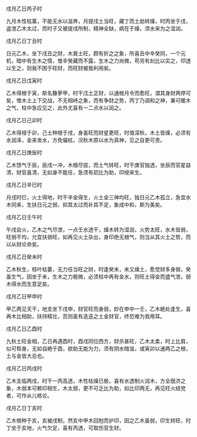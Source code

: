 戌月乙日丙子时

九月木性枯藁，不能无水以滋养，月提戌土当旺，藏丁而土劫转燥，时丙坐于戌，盗泄乙木太过，而时子又被提戌所制，精神全缺，病在于燥，须水来为之湿润。

戌月乙日丁丑时

日元乙木，坐下戌丑之财，木衰土旺，颇有折之之象，所喜丑中辛癸同，一个元机，暗中有生木之情，惟辛癸藏而不露，生木之力尚微，苟另有刦比以实之，印透以生之，则我不困于旺财，而旺财被我利用矣。

戌月乙日戊寅时

乙木得根于寅，斯名籐萝甲，时干戊土正财，以通根月令而愈旺，谓其身财两停可矣，惟木土上下交战，不无相峙之象，而有争财之势，丙丁乃调和之神，兼可暖木之气，柱中急应见之，此外尤喜有一二点水以润之。

戌月乙日己卯时

乙木得禄于卯，己土种根于戌，身虽旺而财星更旺，时值深秋，木土皆燥，必须有水润泽，金来发水，方免偏枯，况秋木原以水为真神，见之自更可贵。

戌月乙日庚辰时

乙木馀气于辰，辰戌一冲，木根尽拔，而土气转旺，时干庚官独透，坐辰而官星益清，财官虽清，无如身不能任，急须有刧比为助，印绶来生。

戌月乙日辛巳时

月戌时巳，火土得地，时干辛金得生，火土金三神均旺，独日元乙木孤立，急宜水木同来，生扶日元之弱，抑其太过而补其不足，象成中和，斯为美矣。

戌月乙日壬午时

午戌会火，乙木之气尽泄，一点壬水透干，燥木转为湿润，火势太旺，水木皆弱，旺弱不均，允宜扶弱旺，如再见火土杂出，身印绝无根气，则当从其火土之势，而以从财论命矣。

戌月乙日癸未时

乙木秋生，枝叶枯萎，无力任当旺之财，时逢癸未，未又燥土，愈觉财多身弱，癸虽生气，因坐于未，生木之力极微，必须柱中再有金水，则旺土得金而盛气泄，弱木得水而生意足矣。

戌月乙日甲申时

甲乙两见天干，地支坐下戌申，财官旺而身弱，妙在申中一壬，乙木絶处逢生，喜再木比相助，扶持精壮，否则虽有迭迭之土金财官，终恐难为我用耳。

戌月乙日乙酉时

九秋土旺金相，乙日再遇酉时，酉戌同位西方，财杀甚旺，乙木太柔，时上比肩，似可帮身，无如自絶于酉，欲助无能为力，须有阴水暗滋，或寅卯以通两乙之根，土与金皆大忌也。

戌月乙日丙戌时

乙木支临两戌，时干一丙高透，木性枯燥已极，喜有水透制火润木，方全旣济之象，木弱本可赖印相生，木太弱，更不可乏比为助，如比印两无，再见旺火结党者，可作从儿格论。

戌月乙日丁亥时

乙木根种于亥，亥被戌制，然亥中甲木回尅而护印，因之乙木虽弱，印生转旺，时丁坐于亥地，火气欠足，喜有丙透，可取伤官生财。

